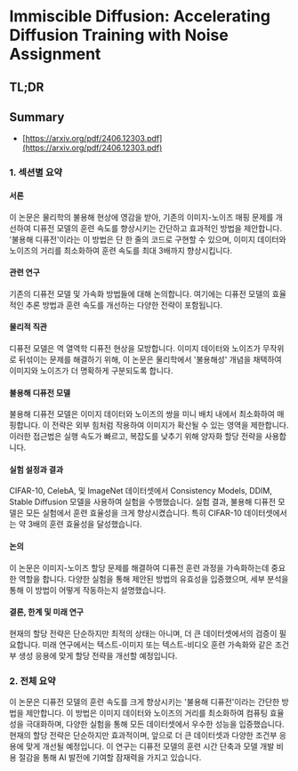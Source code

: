 # Immiscible Diffusion: Accelerating Diffusion Training with Noise Assignment
## TL;DR
## Summary
- [https://arxiv.org/pdf/2406.12303.pdf](https://arxiv.org/pdf/2406.12303.pdf)

### 1. 섹션별 요약

#### 서론
이 논문은 물리학의 불용해 현상에 영감을 받아, 기존의 이미지-노이즈 매핑 문제를 개선하여 디퓨전 모델의 훈련 속도를 향상시키는 간단하고 효과적인 방법을 제안합니다. '불용해 디퓨전'이라는 이 방법은 단 한 줄의 코드로 구현할 수 있으며, 이미지 데이터와 노이즈의 거리를 최소화하여 훈련 속도를 최대 3배까지 향상시킵니다.

#### 관련 연구
기존의 디퓨전 모델 및 가속화 방법들에 대해 논의합니다. 여기에는 디퓨전 모델의 효율적인 추론 방법과 훈련 속도를 개선하는 다양한 전략이 포함됩니다.

#### 물리적 직관
디퓨전 모델은 역 열역학 디퓨전 현상을 모방합니다. 이미지 데이터와 노이즈가 무작위로 뒤섞이는 문제를 해결하기 위해, 이 논문은 물리학에서 '불용해성' 개념을 채택하여 이미지와 노이즈가 더 명확하게 구분되도록 합니다.

#### 불용해 디퓨전 모델
불용해 디퓨전 모델은 이미지 데이터와 노이즈의 쌍을 미니 배치 내에서 최소화하여 매핑합니다. 이 전략은 외부 힘처럼 작용하여 이미지가 확산될 수 있는 영역을 제한합니다. 이러한 접근법은 실행 속도가 빠르고, 복잡도를 낮추기 위해 양자화 할당 전략을 사용합니다.

#### 실험 설정과 결과
CIFAR-10, CelebA, 및 ImageNet 데이터셋에서 Consistency Models, DDIM, Stable Diffusion 모델을 사용하여 실험을 수행했습니다. 실험 결과, 불용해 디퓨전 모델은 모든 실험에서 훈련 효율성을 크게 향상시켰습니다. 특히 CIFAR-10 데이터셋에서는 약 3배의 훈련 효율성을 달성했습니다.

#### 논의
이 논문은 이미지-노이즈 할당 문제를 해결하여 디퓨전 훈련 과정을 가속화하는데 중요한 역할을 합니다. 다양한 실험을 통해 제안된 방법의 유효성을 입증했으며, 세부 분석을 통해 이 방법이 어떻게 작동하는지 설명했습니다.

#### 결론, 한계 및 미래 연구
현재의 할당 전략은 단순하지만 최적의 상태는 아니며, 더 큰 데이터셋에서의 검증이 필요합니다. 미래 연구에서는 텍스트-이미지 또는 텍스트-비디오 훈련 가속화와 같은 조건부 생성 응용에 맞게 할당 전략을 개선할 예정입니다.

### 2. 전체 요약

이 논문은 디퓨전 모델의 훈련 속도를 크게 향상시키는 '불용해 디퓨전'이라는 간단한 방법을 제안합니다. 이 방법은 이미지 데이터와 노이즈의 거리를 최소화하여 컴퓨팅 효율성을 극대화하며, 다양한 실험을 통해 모든 데이터셋에서 우수한 성능을 입증했습니다. 현재의 할당 전략은 단순하지만 효과적이며, 앞으로 더 큰 데이터셋과 다양한 조건부 응용에 맞게 개선될 예정입니다. 이 연구는 디퓨전 모델의 훈련 시간 단축과 모델 개발 비용 절감을 통해 AI 발전에 기여할 잠재력을 가지고 있습니다.